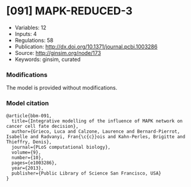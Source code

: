 # \[091\] MAPK-REDUCED-3

 - Variables: 12
 - Inputs: 4
 - Regulations: 58
 - Publication: http://dx.doi.org/10.1371/journal.pcbi.1003286
 - Source: http://ginsim.org/node/173
 - Keywords: ginsim, curated


### Modifications

The model is provided without modifications.

### Model citation

```
@article{bbm-091,
  title={Integrative modelling of the influence of MAPK network on cancer cell fate decision},
  author={Grieco, Luca and Calzone, Laurence and Bernard-Pierrot, Isabelle and Radvanyi, Fran{\c{c}}ois and Kahn-Perles, Brigitte and Thieffry, Denis},
  journal={PLoS computational biology},
  volume={9},
  number={10},
  pages={e1003286},
  year={2013},
  publisher={Public Library of Science San Francisco, USA}
}

```

